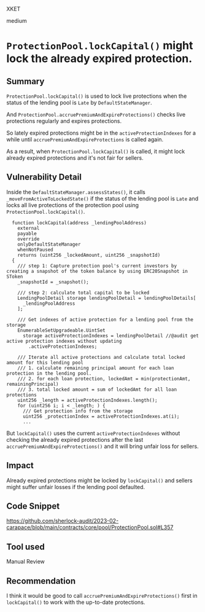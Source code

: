 XKET

medium

# `ProtectionPool.lockCapital()` might lock the already expired protection.



## Summary
`ProtectionPool.lockCapital()` is used to lock live protections when the status of the lending pool is `Late` by `DefaultStateManager`.

And `ProtectionPool.accruePremiumAndExpireProtections()` checks live protections regularly and expires protections.

So lately expired protections might be in the `activeProtectionIndexes` for a while until `accruePremiumAndExpireProtections` is called again.

As a result, when `ProtectionPool.lockCapital()` is called, it might lock already expired protections and it's not fair for sellers.

## Vulnerability Detail
Inside the `DefaultStateManager.assessStates()`, it calls `_moveFromActiveToLockedState()` if the status of the lending pool is `Late` and locks all live protections of the protection pool using `ProtectionPool.lockCapital()`.

```solidity
  function lockCapital(address _lendingPoolAddress)
    external
    payable
    override
    onlyDefaultStateManager
    whenNotPaused
    returns (uint256 _lockedAmount, uint256 _snapshotId)
  {
    /// step 1: Capture protection pool's current investors by creating a snapshot of the token balance by using ERC20Snapshot in SToken
    _snapshotId = _snapshot();

    /// step 2: calculate total capital to be locked
    LendingPoolDetail storage lendingPoolDetail = lendingPoolDetails[
      _lendingPoolAddress
    ];

    /// Get indexes of active protection for a lending pool from the storage
    EnumerableSetUpgradeable.UintSet
      storage activeProtectionIndexes = lendingPoolDetail //@audit get active protection indexes without updating
        .activeProtectionIndexes;

    /// Iterate all active protections and calculate total locked amount for this lending pool
    /// 1. calculate remaining principal amount for each loan protection in the lending pool.
    /// 2. for each loan protection, lockedAmt = min(protectionAmt, remainingPrincipal)
    /// 3. total locked amount = sum of lockedAmt for all loan protections
    uint256 _length = activeProtectionIndexes.length();
    for (uint256 i; i < _length; ) {
      /// Get protection info from the storage
      uint256 _protectionIndex = activeProtectionIndexes.at(i);
      ...
```

But `lockCapital()` uses the current `activeProtectionIndexes` without checking the already expired protections after the last `accruePremiumAndExpireProtections()` and it will bring unfair loss for sellers.

## Impact
Already expired protections might be locked by `lockCapital()` and sellers might suffer unfair losses if the lending pool defaulted.

## Code Snippet
https://github.com/sherlock-audit/2023-02-carapace/blob/main/contracts/core/pool/ProtectionPool.sol#L357

## Tool used
Manual Review

## Recommendation
I think it would be good to call `accruePremiumAndExpireProtections()` first in `lockCapital()` to work with the up-to-date protections.